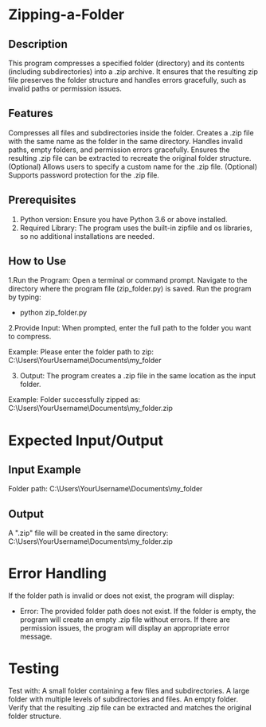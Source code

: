 # Zipping-a-Folder

## Description
This program compresses a specified folder (directory) and its contents (including subdirectories) into a .zip archive. It ensures that the resulting zip file preserves the folder structure and handles errors gracefully, such as invalid paths or permission issues.

## Features
Compresses all files and subdirectories inside the folder.
Creates a .zip file with the same name as the folder in the same directory.
Handles invalid paths, empty folders, and permission errors gracefully.
Ensures the resulting .zip file can be extracted to recreate the original folder structure.
(Optional) Allows users to specify a custom name for the .zip file.
(Optional) Supports password protection for the .zip file.

## Prerequisites
1. Python version: Ensure you have Python 3.6 or above installed.
2. Required Library: The program uses the built-in zipfile and os libraries, so no additional installations are needed.
   
## How to Use
1.Run the Program:
Open a terminal or command prompt.
Navigate to the directory where the program file (zip_folder.py) is saved.
Run the program by typing:
 - python zip_folder.py

2.Provide Input:
When prompted, enter the full path to the folder you want to compress. 

Example:
Please enter the folder path to zip: C:\Users\YourUsername\Documents\my_folder

3. Output:
The program creates a .zip file in the same location as the input folder.

Example:
Folder successfully zipped as: C:\Users\YourUsername\Documents\my_folder.zip

# Expected Input/Output
## Input Example
Folder path: C:\Users\YourUsername\Documents\my_folder

## Output
A ".zip" file will be created in the same directory:
C:\Users\YourUsername\Documents\my_folder.zip

# Error Handling
If the folder path is invalid or does not exist, the program will display:
 - Error: The provided folder path does not exist.
If the folder is empty, the program will create an empty .zip file without errors.
If there are permission issues, the program will display an appropriate error message.

# Testing
Test with:
A small folder containing a few files and subdirectories.
A large folder with multiple levels of subdirectories and files.
An empty folder.
Verify that the resulting .zip file can be extracted and matches the original folder structure.
